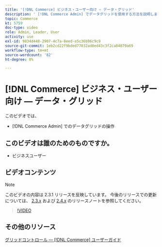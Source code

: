 ```yaml
---
title: '[!DNL Commerce] ビジネス・ユーザー向け — データ・グリッド'
description: ' [!DNL Commerce Admin] でデータグリッドを使用する方法を説明します。'
topic: Commerce
kt: 5759
doc-type: video
role: Admin, Leader, User
activity: use
exl-id: 9834d448-2907-4c7a-8eed-e5c36b96c9c9
source-git-commit: 1eb2cd22f9bded77032ad0ed43c3f2ca84879a69
workflow-type: tm+mt
source-wordcount: '82'
ht-degree: 0%

---
```


# [!DNL Commerce] ビジネス・ユーザー向け — データ・グリッド

このビデオでは、

- [!DNL Commerce Admin] でのデータグリッドの操作

## このビデオは誰のためのものですか。

- ビジネスユーザー

## ビデオコンテンツ

>[!NOTE]
>
>このビデオの内容は 2.3.1 リリースを反映しています。 今後のリリースでの更新については、 [ 2.3.x](https://devdocs.magento.com/guides/v2.3/release-notes/bk-release-notes.html) および [ 2.4.x](https://devdocs.magento.com/guides/v2.4/release-notes/bk-release-notes.html) のリリースノートを参照してください。

>[!VIDEO](https://video.tv.adobe.com/v/35960?quality=12&learn=on)

## その他のリソース

[グリッドコントロール —  [!DNL Commerce] ユーザーガイド](https://docs.magento.com/user-guide/stores/admin-grid-controls.html)
